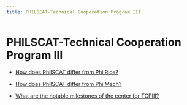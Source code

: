 ```yaml
---
title: PHILSCAT-Technical Cooperation Program III
---
```


# PHILSCAT-Technical Cooperation Program III


 - [How does PhilSCAT differ from PhilRice?](/other-priority-programs-and-projects/philscat-technical-cooperation-program-iii/how-does-philscat-differ-from-philrice)
    
 - [How does PhilSCAT differ from PhilMech?](/other-priority-programs-and-projects/philscat-technical-cooperation-program-iii/how-does-philscat-differ-from-philmech)
    
 - [What are the notable milestones of the center for TCPIII?](/other-priority-programs-and-projects/philscat-technical-cooperation-program-iii/what-are-the-notable-milestones-of-the-center-for-tcpiii)
    
